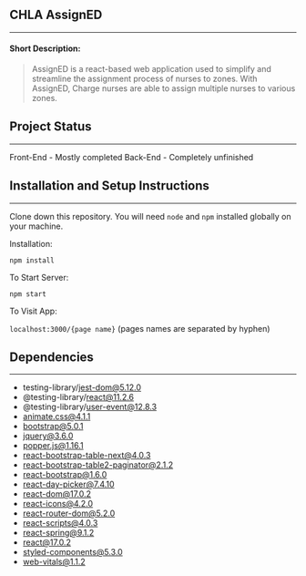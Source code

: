 ## CHLA AssignED
___
#### Short Description:

>AssignED is a react-based web application used to simplify and streamline the assignment process of nurses to zones. With AssignED, Charge nurses are able to assign multiple nurses to various zones.

## Project Status
___
Front-End - Mostly completed
Back-End - Completely unfinished

## Installation and Setup Instructions
___

Clone down this repository. You will need `node` and `npm` installed globally on your machine.  

Installation:

`npm install`  

  

To Start Server:

`npm start`  

To Visit App:

`localhost:3000/{page name}`  (pages names are separated by hyphen)

## Dependencies 
___

* testing-library/jest-dom@5.12.0
* @testing-library/react@11.2.6
* @testing-library/user-event@12.8.3
* animate.css@4.1.1
* bootstrap@5.0.1
* jquery@3.6.0
* popper.js@1.16.1
* react-bootstrap-table-next@4.0.3
* react-bootstrap-table2-paginator@2.1.2
* react-bootstrap@1.6.0
* react-day-picker@7.4.10
* react-dom@17.0.2
* react-icons@4.2.0
* react-router-dom@5.2.0
* react-scripts@4.0.3
* react-spring@9.1.2
* react@17.0.2
* styled-components@5.3.0
* web-vitals@1.1.2
